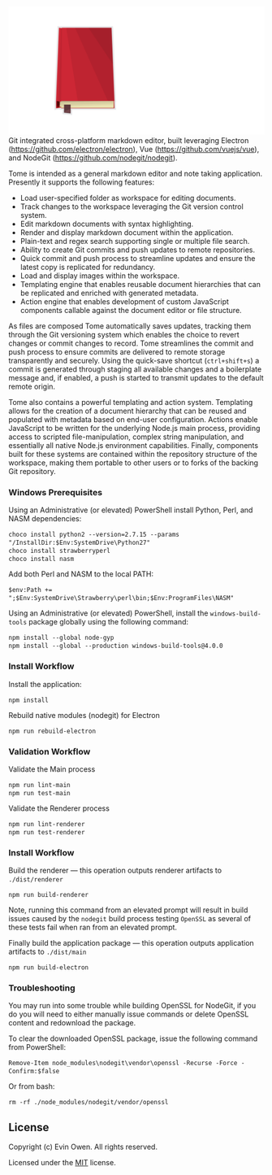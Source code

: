 ![tome](/assets/icon/tome.github.png)
Git integrated cross-platform markdown editor, built leveraging Electron (https://github.com/electron/electron), Vue (https://github.com/vuejs/vue), and NodeGit (https://github.com/nodegit/nodegit).

Tome is intended as a general markdown editor and note taking application.
Presently it supports the following features:

- Load user-specified folder as workspace for editing documents.
- Track changes to the workspace leveraging the Git version control system.
- Edit markdown documents with syntax highlighting.
- Render and display markdown document within the application.
- Plain-text and regex search supporting single or multiple file search.
- Ability to create Git commits and push updates to remote repositories.
- Quick commit and push process to streamline updates and ensure the latest copy is replicated for redundancy.
- Load and display images within the workspace.
- Templating engine that enables reusable document hierarchies that can be replicated and enriched with generated metadata.
- Action engine that enables development of custom JavaScript components callable against the document editor or file structure.

As files are composed Tome automatically saves updates, tracking them through the Git versioning system which enables the choice to revert changes or commit changes to record.  Tome streamlines the commit and push process to ensure commits are delivered to remote storage transparently and securely.  Using the quick-save shortcut (`ctrl+shift+s`) a commit is generated through staging all available changes and a boilerplate message and, if enabled, a push is started to transmit updates to the default remote origin.

Tome also contains a powerful templating and action system. Templating allows for the creation of a document hierarchy that can be reused and populated with metadata based on end-user configuration.  Actions enable JavaScript to be written for the underlying Node.js main process, providing access to scripted file-manipulation, complex string manipulation, and essentially all native Node.js environment capabilities.  Finally, components built for these systems are contained within the repository structure of the workspace, making them portable to other users or to forks of the backing Git repository.


### Windows Prerequisites
Using an Administrative (or elevated) PowerShell install Python, Perl, and NASM dependencies:
```
choco install python2 --version=2.7.15 --params "/InstallDir:$Env:SystemDrive\Python27"
choco install strawberryperl
choco install nasm
```

Add both Perl and NASM to the local PATH:
```
$env:Path += ";$Env:SystemDrive\Strawberry\perl\bin;$Env:ProgramFiles\NASM"
```

Using an Administrative (or elevated) PowerShell, install the `windows-build-tools` package
globally using the following command:
```
npm install --global node-gyp
npm install --global --production windows-build-tools@4.0.0
```

### Install Workflow

Install the application:
```
npm install
```

Rebuild native modules (nodegit) for Electron
```
npm run rebuild-electron
```

### Validation Workflow
Validate the Main process
```
npm run lint-main
npm run test-main
```

Validate the Renderer process
```
npm run lint-renderer
npm run test-renderer
```

### Install Workflow
Build the renderer &mdash; this operation outputs renderer artifacts to `./dist/renderer`
```
npm run build-renderer
```
Note, running this command from an elevated prompt will result in build issues caused by
the `nodegit` build process testing `OpenSSL` as several of these tests fail when ran from
an elevated prompt.

Finally build the application package &mdash; this operation outputs application artifacts
to `./dist/main`
```
npm run build-electron
```

### Troubleshooting
You may run into some trouble while building OpenSSL for NodeGit, if you do you will need
to either manually issue commands
or delete OpenSSL content and redownload the package.

To clear the downloaded OpenSSL package, issue the following command from PowerShell:
```
Remove-Item node_modules\nodegit\vendor\openssl -Recurse -Force -Confirm:$false
```

Or from bash:
```
rm -rf ./node_modules/nodegit/vendor/openssl
```

## License

Copyright (c) Evin Owen. All rights reserved.

Licensed under the [MIT](LICENSE.txt) license.
